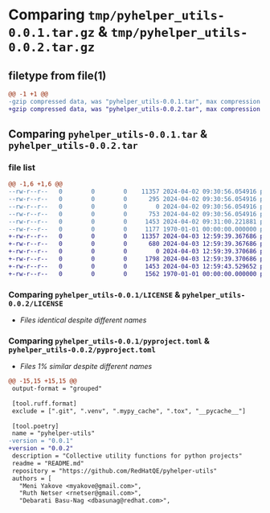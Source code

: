 # Comparing `tmp/pyhelper_utils-0.0.1.tar.gz` & `tmp/pyhelper_utils-0.0.2.tar.gz`

## filetype from file(1)

```diff
@@ -1 +1 @@
-gzip compressed data, was "pyhelper_utils-0.0.1.tar", max compression
+gzip compressed data, was "pyhelper_utils-0.0.2.tar", max compression
```

## Comparing `pyhelper_utils-0.0.1.tar` & `pyhelper_utils-0.0.2.tar`

### file list

```diff
@@ -1,6 +1,6 @@
--rw-r--r--   0        0        0    11357 2024-04-02 09:30:56.054916 pyhelper_utils-0.0.1/LICENSE
--rw-r--r--   0        0        0      295 2024-04-02 09:30:56.054916 pyhelper_utils-0.0.1/README.md
--rw-r--r--   0        0        0        0 2024-04-02 09:30:56.054916 pyhelper_utils-0.0.1/pyhelper_utils/__init__.py
--rw-r--r--   0        0        0      753 2024-04-02 09:30:56.054916 pyhelper_utils-0.0.1/pyhelper_utils/general.py
--rw-r--r--   0        0        0     1453 2024-04-02 09:31:00.221881 pyhelper_utils-0.0.1/pyproject.toml
--rw-r--r--   0        0        0     1177 1970-01-01 00:00:00.000000 pyhelper_utils-0.0.1/PKG-INFO
+-rw-r--r--   0        0        0    11357 2024-04-03 12:59:39.367686 pyhelper_utils-0.0.2/LICENSE
+-rw-r--r--   0        0        0      680 2024-04-03 12:59:39.367686 pyhelper_utils-0.0.2/README.md
+-rw-r--r--   0        0        0        0 2024-04-03 12:59:39.370686 pyhelper_utils-0.0.2/pyhelper_utils/__init__.py
+-rw-r--r--   0        0        0     1798 2024-04-03 12:59:39.370686 pyhelper_utils-0.0.2/pyhelper_utils/general.py
+-rw-r--r--   0        0        0     1453 2024-04-03 12:59:43.529652 pyhelper_utils-0.0.2/pyproject.toml
+-rw-r--r--   0        0        0     1562 1970-01-01 00:00:00.000000 pyhelper_utils-0.0.2/PKG-INFO
```

### Comparing `pyhelper_utils-0.0.1/LICENSE` & `pyhelper_utils-0.0.2/LICENSE`

 * *Files identical despite different names*

### Comparing `pyhelper_utils-0.0.1/pyproject.toml` & `pyhelper_utils-0.0.2/pyproject.toml`

 * *Files 1% similar despite different names*

```diff
@@ -15,15 +15,15 @@
 output-format = "grouped"
 
 [tool.ruff.format]
 exclude = [".git", ".venv", ".mypy_cache", ".tox", "__pycache__"]
 
 [tool.poetry]
 name = "pyhelper-utils"
-version = "0.0.1"
+version = "0.0.2"
 description = "Collective utility functions for python projects"
 readme = "README.md"
 repository = "https://github.com/RedHatQE/pyhelper-utils"
 authors = [
   "Meni Yakove <myakove@gmail.com>",
   "Ruth Netser <rnetser@gmail.com>",
   "Debarati Basu-Nag <dbasunag@redhat.com>",
```

